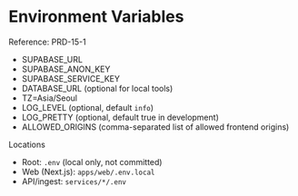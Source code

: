 # Environment Variables

Reference: PRD-15-1

- SUPABASE_URL
- SUPABASE_ANON_KEY
- SUPABASE_SERVICE_KEY
- DATABASE_URL (optional for local tools)
- TZ=Asia/Seoul
- LOG_LEVEL (optional, default `info`)
- LOG_PRETTY (optional, default true in development)
- ALLOWED_ORIGINS (comma-separated list of allowed frontend origins)

Locations

- Root: `.env` (local only, not committed)
- Web (Next.js): `apps/web/.env.local`
- API/ingest: `services/*/.env`
